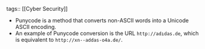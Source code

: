 tags:: [[Cyber Security]]

- Punycode is a method that converts non-ASCII words into a Unicode ASCII encoding.
- An example of Punycode conversion is the URL `http://adıdas.de`, which is equivalent to `http://xn--addas-o4a.de/`.